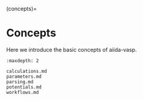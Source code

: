 (concepts)=
# Concepts

Here we introduce the basic concepts of aiida-vasp.

 ```{toctree}
:maxdepth: 2

 calculations.md
 parameters.md
 parsing.md
 potentials.md
 workflows.md
 ```

